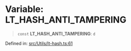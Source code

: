 # Variable: LT\_HASH\_ANTI\_TAMPERING

> `const` **LT\_HASH\_ANTI\_TAMPERING**: `d`

Defined in: [src/Utils/lt-hash.ts:61](https://github.com/Fokusdotid/Baileys/blob/acae94a55f1d32612d8d312d52b001d93f2ac5e2/src/Utils/lt-hash.ts#L61)

